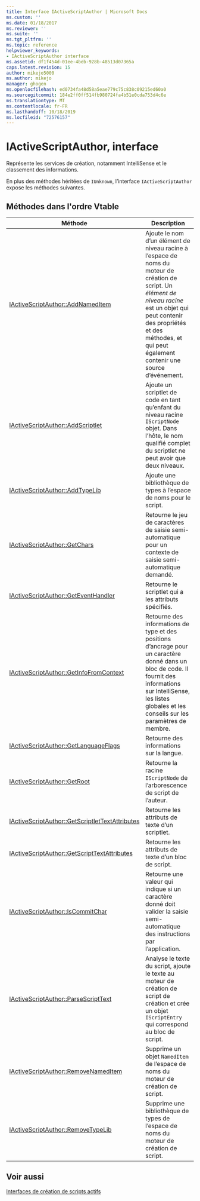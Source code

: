 ```yaml
---
title: Interface IActiveScriptAuthor | Microsoft Docs
ms.custom: ''
ms.date: 01/18/2017
ms.reviewer: ''
ms.suite: ''
ms.tgt_pltfrm: ''
ms.topic: reference
helpviewer_keywords:
- IActiveScriptAuthor interface
ms.assetid: df1f454d-01ee-4beb-928b-48513d07365a
caps.latest.revision: 15
author: mikejo5000
ms.author: mikejo
manager: ghogen
ms.openlocfilehash: ed0734fa48d58a5eae779c75c838c09215ed60a0
ms.sourcegitcommit: 184e2ff0ff514fb980724fa4b51e0cda753d4c6e
ms.translationtype: MT
ms.contentlocale: fr-FR
ms.lasthandoff: 10/18/2019
ms.locfileid: "72576157"
---
```

# <a name="iactivescriptauthor-interface"></a>IActiveScriptAuthor, interface
Représente les services de création, notamment IntelliSense et le classement des informations.  
  
 En plus des méthodes héritées de `IUnknown`, l’interface `IActiveScriptAuthor` expose les méthodes suivantes.  
  
## <a name="methods-in-vtable-order"></a>Méthodes dans l'ordre Vtable  
  
|Méthode|Description|  
|------------|-----------------|  
|[IActiveScriptAuthor::AddNamedItem](../../winscript/reference/iactivescriptauthor-addnameditem.md)|Ajoute le nom d’un élément de niveau racine à l’espace de noms du moteur de création de script. Un *élément de niveau racine* est un objet qui peut contenir des propriétés et des méthodes, et qui peut également contenir une source d’événement.|  
|[IActiveScriptAuthor::AddScriptlet](../../winscript/reference/iactivescriptauthor-addscriptlet.md)|Ajoute un scriptlet de code en tant qu’enfant du niveau racine `IScriptNode` objet. Dans l’hôte, le nom qualifié complet du scriptlet ne peut avoir que deux niveaux.|  
|[IActiveScriptAuthor::AddTypeLib](../../winscript/reference/iactivescriptauthor-addtypelib.md)|Ajoute une bibliothèque de types à l’espace de noms pour le script.|  
|[IActiveScriptAuthor::GetChars](../../winscript/reference/iactivescriptauthor-getchars.md)|Retourne le jeu de caractères de saisie semi-automatique pour un contexte de saisie semi-automatique demandé.|  
|[IActiveScriptAuthor::GetEventHandler](../../winscript/reference/iactivescriptauthor-geteventhandler.md)|Retourne le scriptlet qui a les attributs spécifiés.|  
|[IActiveScriptAuthor::GetInfoFromContext](../../winscript/reference/iactivescriptauthor-getinfofromcontext.md)|Retourne des informations de type et des positions d’ancrage pour un caractère donné dans un bloc de code. Il fournit des informations sur IntelliSense, les listes globales et les conseils sur les paramètres de membre.|  
|[IActiveScriptAuthor::GetLanguageFlags](../../winscript/reference/iactivescriptauthor-getlanguageflags.md)|Retourne des informations sur la langue.|  
|[IActiveScriptAuthor::GetRoot](../../winscript/reference/iactivescriptauthor-getroot.md)|Retourne la racine `IScriptNode` de l’arborescence de script de l’auteur.|  
|[IActiveScriptAuthor::GetScriptletTextAttributes](../../winscript/reference/iactivescriptauthor-getscriptlettextattributes.md)|Retourne les attributs de texte d’un scriptlet.|  
|[IActiveScriptAuthor::GetScriptTextAttributes](../../winscript/reference/iactivescriptauthor-getscripttextattributes.md)|Retourne les attributs de texte d’un bloc de script.|  
|[IActiveScriptAuthor::IsCommitChar](../../winscript/reference/iactivescriptauthor-iscommitchar.md)|Retourne une valeur qui indique si un caractère donné doit valider la saisie semi-automatique des instructions par l’application.|  
|[IActiveScriptAuthor::ParseScriptText](../../winscript/reference/iactivescriptauthor-parsescripttext.md)|Analyse le texte du script, ajoute le texte au moteur de création de script de création et crée un objet `IScriptEntry` qui correspond au bloc de script.|  
|[IActiveScriptAuthor::RemoveNamedItem](../../winscript/reference/iactivescriptauthor-removenameditem.md)|Supprime un objet `NamedItem` de l’espace de noms du moteur de création de script.|  
|[IActiveScriptAuthor::RemoveTypeLib](../../winscript/reference/iactivescriptauthor-removetypelib.md)|Supprime une bibliothèque de types de l’espace de noms du moteur de création de script.|  
  
## <a name="see-also"></a>Voir aussi  
 [Interfaces de création de scripts actifs](../../winscript/reference/active-script-authoring-interfaces.md)